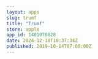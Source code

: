 ```yaml
---
layout: apps
slug: trumf
title: "Trumf"
store: apple
app_id: 1481070828
date: 2024-12-18T10:37:34Z
published: 2019-10-14T07:00:00Z
---
```

